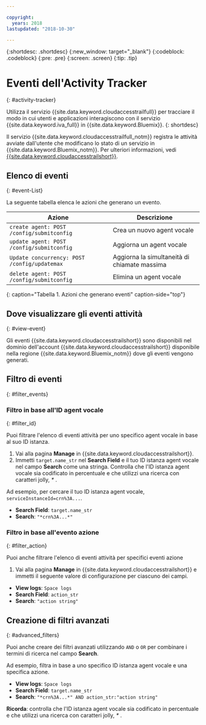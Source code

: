 ```yaml
---

copyright:
  years: 2018
lastupdated: "2018-10-30"

---
```


{:shortdesc: .shortdesc}
{:new_window: target="_blank"}
{:codeblock: .codeblock}
{:pre: .pre}
{:screen: .screen}
{:tip: .tip}


# Eventi dell'Activity Tracker
{: #activity-tracker}

Utilizza il servizio {{site.data.keyword.cloudaccesstrailfull}} per tracciare il modo in cui utenti e applicazioni interagiscono con il servizio {{site.data.keyword.iva_full}} in {{site.data.keyword.Bluemix}}. {: shortdesc}

Il servizio {{site.data.keyword.cloudaccesstrailfull_notm}} registra le attività avviate dall'utente che modificano lo stato di un servizio in {{site.data.keyword.Bluemix_notm}}. Per ulteriori informazioni, vedi [{{site.data.keyword.cloudaccesstrailshort}}](../cloud-activity-tracker/index.html#getting-started-with-cla).

## Elenco di eventi
{: #event-List}

La seguente tabella elenca le azioni che generano un evento.

|Azione| Descrizione |
| --- | ---- |
| `create agent: POST /config/submitconfig` | Crea un nuovo agent vocale |
| `update agent: POST /config/submitconfig` | Aggiorna un agent vocale |
| `Update concurrency: POST /config/updatemax` | Aggiorna la simultaneità di chiamate massima |
| `delete agent: POST /config/submitconfig` | Elimina un agent vocale |
{: caption="Tabella 1. Azioni che generano eventi" caption-side="top"}

## Dove visualizzare gli eventi attività
{: #view-event}

Gli eventi {{site.data.keyword.cloudaccesstrailshort}} sono disponibili nel dominio dell'account {{site.data.keyword.cloudaccesstrailshort}} disponibile nella regione {{site.data.keyword.Bluemix_notm}} dove gli eventi vengono generati.

## Filtro di eventi
{: #filter_events}

### Filtro in base all'ID agent vocale
{: #filter_id}

Puoi filtrare l'elenco di eventi attività per uno specifico agent vocale in base al suo ID istanza.

1. Vai alla pagina **Manage** in {{site.data.keyword.cloudaccesstrailshort}}.
2. Immetti `target.name_str` nel **Search Field** e il tuo ID istanza agent vocale nel campo **Search** come una stringa. Controlla che l'ID istanza agent vocale sia codificato in percentuale e che utilizzi una ricerca con caratteri jolly, _*_ .

Ad esempio, per cercare il tuo ID istanza agent vocale, `serviceInstanceId=crn%3A...`.

  * **Search Field**: `target.name_str`
  * **Search**: `"*crn%3A...*"`

### Filtro in base all'evento azione
{: #filter_action}

Puoi anche filtrare l'elenco di eventi attività per specifici eventi azione

1. Vai alla pagina **Manage** in {{site.data.keyword.cloudaccesstrailshort}} e immetti il seguente valore di configurazione per ciascuno dei campi.

  * **View logs**: `Space logs`
  * **Search Field**: `action_str`
  * **Search**: `"action string"`

## Creazione di filtri avanzati
{: #advanced_filters}

Puoi anche creare dei filtri avanzati utilizzando `AND` o `OR` per combinare i termini di ricerca nel campo **Search**.

Ad esempio, filtra in base a uno specifico ID istanza agent vocale e una specifica azione.

* **View logs**: `Space logs`
* **Search Field**: `target.name_str`
* **Search**: `"*crn%3A...*" AND action_str:"action string"`

**Ricorda**: controlla che l'ID istanza agent vocale sia codificato in percentuale e che utilizzi una ricerca con caratteri jolly, _*_ .
